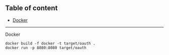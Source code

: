 ## Table of content

- [Docker](#docker)

---

Docker

````
docker build -f docker -t target/oauth .
docker run -p 8080:8080 target/oauth
````